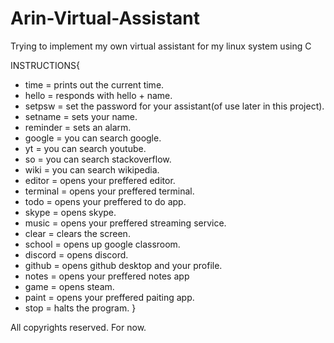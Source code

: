 # Arin-Virtual-Assistant
 Trying to implement my own virtual assistant for my linux system using C


INSTRUCTIONS{
  * time = prints out the current time.
  * hello = responds with hello + name.
  * setpsw = set the password for your assistant(of use later in this project).
  * setname = sets your name.
  * reminder = sets an alarm.
  * google = you can search google.
  * yt = you can search youtube.
  * so = you can search stackoverflow.
  * wiki = you can search wikipedia.
  * editor = opens your preffered editor.
  * terminal = opens your preffered terminal.
  * todo = opens your preffered to do app.
  * skype = opens skype.
  * music = opens your preffered streaming service.
  * clear = clears the screen.
  * school = opens up google classroom.
  * discord = opens discord.
  * github = opens github desktop and your profile.
  * notes = opens your preffered notes app
  * game = opens steam.
  * paint = opens your preffered paiting app.
  * stop = halts the program.
}



All copyrights reserved. For now.
